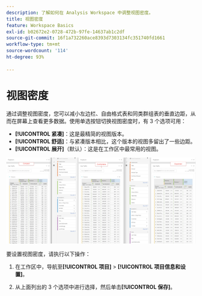 ```yaml
---
description: 了解如何在 Analysis Workspace 中调整视图密度。
title: 视图密度
feature: Workspace Basics
exl-id: b02672e2-0728-472b-97fe-14637ab1c2df
source-git-commit: 16f1a732260ace8393d7303134fc351740fd1661
workflow-type: tm+mt
source-wordcount: '114'
ht-degree: 93%

---
```


# 视图密度

通过调整视图密度，您可以减小左边栏、自由格式表和同类群组表的垂直边距，从而在屏幕上查看更多数据。使用单选按钮切换视图密度时，有 3 个选项可用：

- **[!UICONTROL 紧凑]**：这是最精简的视图版本。
- **[!UICONTROL 舒适]**：与紧凑版本相比，这个版本的视图多留出了一些边距。
- **[!UICONTROL 展开]**（默认）：这是在工作区中最常用的视图。

![“紧凑”、“舒适”和“展开”视图密度。](assets/view-density.png)

要设置视图密度，请执行以下操作：

1. 在工作区中，导航至&#x200B;**[!UICONTROL 项目]** > **[!UICONTROL 项目信息和设置]**。

1. 从上面列出的 3 个选项中进行选择，然后单击&#x200B;**[!UICONTROL 保存]**。
